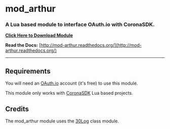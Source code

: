 # mod_arthur

### A Lua based module to interface OAuth.io with CoronaSDK.

__[Click Here to Download Module](https://github.com/develephant/mod_arthur/archive/master.zip)__

__Read the Docs:__ [http://mod-arthur.readthedocs.org/](http://mod-arthur.readthedocs.org/)

---

## Requirements

You will need an [OAuth.io](https://oauth.io) account (it's free) to use this module.

This module only works with [CoronaSDK](http://coronalabs.com) Lua based projects.

## Credits

The mod_arthur module uses the [30Log](https://github.com/Yonaba/30log) class module.
